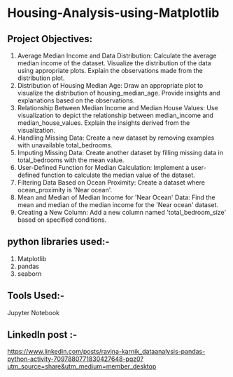 # Housing-Analysis-using-Matplotlib
## Project Objectives:
1. Average Median Income and Data Distribution:
Calculate the average median income of the dataset.
Visualize the distribution of the data using appropriate plots.
Explain the observations made from the distribution plot.
2. Distribution of Housing Median Age:
Draw an appropriate plot to visualize the distribution of housing_median_age.
Provide insights and explanations based on the observations.
3. Relationship Between Median Income and Median House Values:
Use visualization to depict the relationship between median_income and median_house_values.
Explain the insights derived from the visualization.
4. Handling Missing Data:
Create a new dataset by removing examples with unavailable total_bedrooms.
5. Imputing Missing Data:
Create another dataset by filling missing data in total_bedrooms with the mean value.
6. User-Defined Function for Median Calculation:
Implement a user-defined function to calculate the median value of the dataset.
7. Filtering Data Based on Ocean Proximity:
Create a dataset where ocean_proximity is 'Near ocean'.
8. Mean and Median of Median Income for 'Near Ocean' Data:
Find the mean and median of the median income for the 'Near ocean' dataset.
9. Creating a New Column:
Add a new column named 'total_bedroom_size' based on specified conditions.

## python libraries used:-
1. Matplotlib
2. pandas
3. seaborn

## Tools Used:-
Jupyter Notebook

## Linkedln post :- 
https://www.linkedin.com/posts/ravina-karnik_dataanalysis-pandas-python-activity-7097880771830427648-pqz0?utm_source=share&utm_medium=member_desktop


